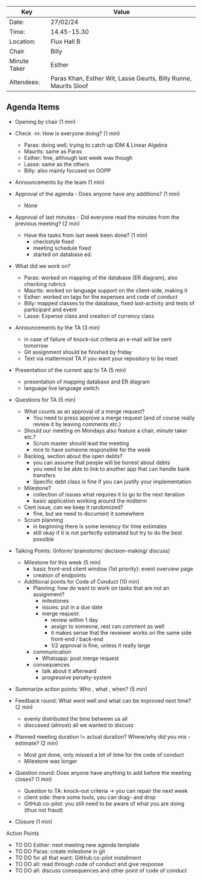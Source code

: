 | Key          | Value                                                            |
|--------------|------------------------------------------------------------------|
| Date:        | 27/02/24                                                         |
| Time:        | 14.45-15.30                                                      |
| Location:    | Flux Hall B                                                      |
| Chair        | Billy                                                            |
| Minute Taker | Esther                                                           |
| Attendees:   | Paras Khan, Esther Wit, Lasse Geurts, Billy Runne, Maurits Sloof |

Agenda Items
-
- Opening by chair (1 min)

- Check -in: How is everyone doing? (1 min) 
  - Paras: doing well, trying to catch up IDM & Linear Algebra 
  - Maurits: same as Paras 
  - Esther: fine, although last week was though 
  - Lasse: same as the others 
  - Billy: also mainly focused on OOPP

- Announcements by the team (1 min)

- Approval of the agenda - Does anyone have any additions? (1 min)
  - None 
- Approval of last minutes - Did everyone read the minutes from the previous meeting? (2 min)
    - Have the tasks from last week been done? (1 min)
      - checkstyle fixed 
      - meeting schedule fixed 
      - started on database ed. 

- What did we work on? 
  - Paras: worked on mapping of the database (ER diagram), also checking rubrics 
  - Maurits: worked on language support on the client-side, making it 
  - Esther: worked on tags for the expenses and code of conduct 
  - Billy: mapped classes to the database, fixed last-activity and tests of participant and event 
  - Lasse: Expense class and creation of currency class

- Announcements by the TA (3 min)
  - in case of failure of knock-out criteria an e-mail will be sent tomorrow 
  - Git assignment should be finished by friday
  - Text via mattermost TA if you want your repository to be reset 

- Presentation of the current app to TA (5 min)
  - presentation of mapping database and ER diagram 
  - language live language switch 


- Questions for TA (5 min)
    - What counts as an approval of a merge request?
      - You need to press approve a merge request (and of course really review it by leaving comments etc.)
    - Should our meeting on Mondays also feature a chair, minute taker etc.?
      - Scrum master should lead the meeting 
      - nice to have someone responsible for the week 
    - Backlog, section about the open debts?
      - you can assume that people will be honest about debts 
      - you need to be able to link to another app that can handle bank transfers 
      - Specific debt class is fine if you can justify your implementation
    - Milestone?
      - collection of issues what requires it to go to the next iteration
      - basic application working around the midterm 
    - Cent issue, can we keep it randomized? 
      - fine, but we need to document it somewhere 
    - Scrum planning 
      - in beginning there is some leniency for time estimates
      - still okay if it is not perfectly estimated but try to do the best possible 

- Talking Points: (Inform/ brainstorm/ decision-making/ discuss)
    - Milestone for this week (5 min)
      - basic front-end client window (1st priority): event overview page
      - creation of endpoints
  - Additional points for Code of Conduct (10 min)
      - Planning: how do want to work on tasks that are not an assignment? 
        - milestones 
        - issues: put in a due date 
        - merge request: 
          - review within 1 day 
          - assign to someone, rest can comment as well 
          - it makes sense that the reviewer works on the same side front-end / back-end 
          - 1/2 approval is fine, unless it really large 
      - communication 
        - Whatsapp: post merge request
      - consequences 
        - talk about it afterward
        - progressive penalty-system 
- Summarize action points: Who , what , when? (5 min)
- Feedback round: What went well and what can be improved next time? (2 min)
  - evenly distributed the time between us all 
  - discussed (almost) all we wanted to discuss 
- Planned meeting duration != actual duration? Where/why did you mis -estimate? (2 min)
  - Most got done, only missed a bit of time for the code of conduct 
  - Milestone was longer 
- Question round: Does anyone have anything to add before the meeting closes? (1 min)
  - Question to TA: knock-out criteria -> you can repair the next week
  - client side: there some tools, you can drag- and drop
  - GitHub co-pilot: you still need to be aware of what you are doing (thus not fraud)
- Closure (1 min) 


Action Points
- TO DO Esther: next meeting new agenda template 
- TO DO Paras: create milestone in git 
- TO DO for all that want: GitHub co-pilot installment 
- TO DO all: read through code of conduct and give response 
- TO DO all: discuss consequences and other point of code of conduct
